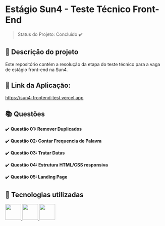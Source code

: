 # Estágio Sun4 - Teste Técnico Front-End

> Status do Projeto: Concluido :heavy_check_mark:

## :memo: Descrição do projeto

Este repositório contém a resolução da etapa do teste técnico para a vaga de estágio front-end na Sun4.

## :rocket: Link da Aplicação:
https://sun4-frontend-test.vercel.app

## :books: Questões

:heavy_check_mark: **Questão 01: Remover Duplicados**

:heavy_check_mark: **Questão 02: Contar Frequencia de Palavra**

:heavy_check_mark: **Questão 03: Tratar Datas**

:heavy_check_mark: **Questão 04: Estrutura HTML/CSS responsiva**

:heavy_check_mark: **Questão 05: Landing Page**


## :wrench: Tecnologias utilizadas

<a  href="https://reactjs.org"  target="_blank">

<img  width="50"  src="https://cdn.jsdelivr.net/gh/devicons/devicon/icons/react/react-original-wordmark.svg"  />

</a>

<a  href="https://www.typescriptlang.org"  target="_blank">

<img  width="50"  src="https://cdn.jsdelivr.net/gh/devicons/devicon/icons/typescript/typescript-original.svg"  />

</a>

<a  href="https://tailwindcss.com"  target="_blank">

<img  width="50"  src="https://cdn.jsdelivr.net/gh/devicons/devicon/icons/tailwindcss/tailwindcss-original.svg"  />

</a>
